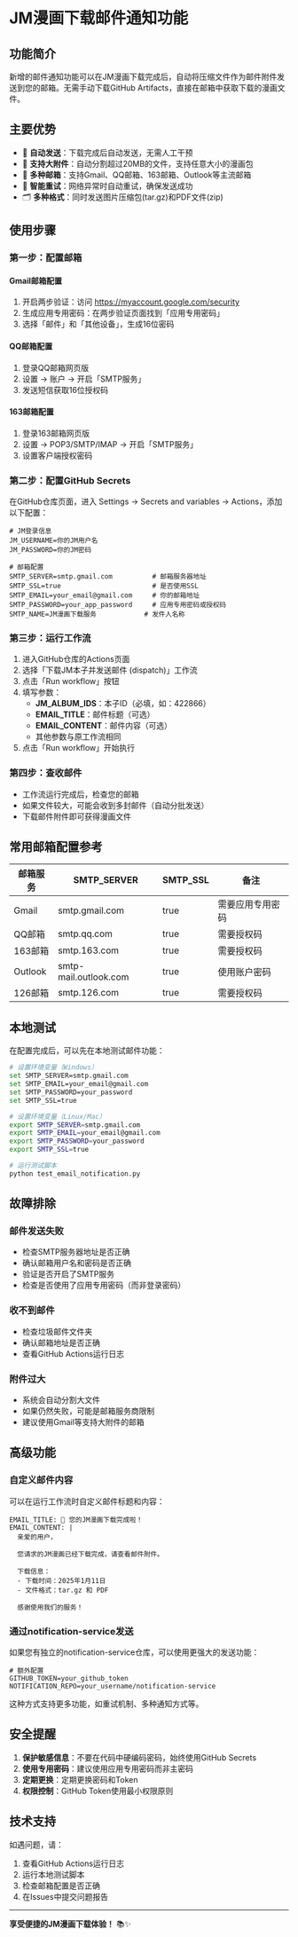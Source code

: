 # JM漫画下载邮件通知功能

## 功能简介

新增的邮件通知功能可以在JM漫画下载完成后，自动将压缩文件作为邮件附件发送到您的邮箱。无需手动下载GitHub Artifacts，直接在邮箱中获取下载的漫画文件。

## 主要优势

- 🚀 **自动发送**：下载完成后自动发送，无需人工干预
- 📎 **支持大附件**：自动分割超过20MB的文件，支持任意大小的漫画包
- 📧 **多种邮箱**：支持Gmail、QQ邮箱、163邮箱、Outlook等主流邮箱
- 🔄 **智能重试**：网络异常时自动重试，确保发送成功
- 🗂️ **多种格式**：同时发送图片压缩包(tar.gz)和PDF文件(zip)

## 使用步骤

### 第一步：配置邮箱

#### Gmail邮箱配置
1. 开启两步验证：访问 https://myaccount.google.com/security
2. 生成应用专用密码：在两步验证页面找到「应用专用密码」
3. 选择「邮件」和「其他设备」，生成16位密码

#### QQ邮箱配置
1. 登录QQ邮箱网页版
2. 设置 → 账户 → 开启「SMTP服务」
3. 发送短信获取16位授权码

#### 163邮箱配置
1. 登录163邮箱网页版
2. 设置 → POP3/SMTP/IMAP → 开启「SMTP服务」
3. 设置客户端授权密码

### 第二步：配置GitHub Secrets

在GitHub仓库页面，进入 Settings → Secrets and variables → Actions，添加以下配置：

```
# JM登录信息
JM_USERNAME=你的JM用户名
JM_PASSWORD=你的JM密码

# 邮箱配置
SMTP_SERVER=smtp.gmail.com          # 邮箱服务器地址
SMTP_SSL=true                       # 是否使用SSL
SMTP_EMAIL=your_email@gmail.com     # 你的邮箱地址
SMTP_PASSWORD=your_app_password     # 应用专用密码或授权码
SMTP_NAME=JM漫画下载服务            # 发件人名称
```

### 第三步：运行工作流

1. 进入GitHub仓库的Actions页面
2. 选择「下载JM本子并发送邮件 (dispatch)」工作流
3. 点击「Run workflow」按钮
4. 填写参数：
   - **JM_ALBUM_IDS**：本子ID（必填，如：422866）
   - **EMAIL_TITLE**：邮件标题（可选）
   - **EMAIL_CONTENT**：邮件内容（可选）
   - 其他参数与原工作流相同
5. 点击「Run workflow」开始执行

### 第四步：查收邮件

- 工作流运行完成后，检查您的邮箱
- 如果文件较大，可能会收到多封邮件（自动分批发送）
- 下载邮件附件即可获得漫画文件

## 常用邮箱配置参考

| 邮箱服务 | SMTP_SERVER | SMTP_SSL | 备注 |
|---------|-------------|----------|------|
| Gmail | smtp.gmail.com | true | 需要应用专用密码 |
| QQ邮箱 | smtp.qq.com | true | 需要授权码 |
| 163邮箱 | smtp.163.com | true | 需要授权码 |
| Outlook | smtp-mail.outlook.com | true | 使用账户密码 |
| 126邮箱 | smtp.126.com | true | 需要授权码 |

## 本地测试

在配置完成后，可以先在本地测试邮件功能：

```bash
# 设置环境变量（Windows）
set SMTP_SERVER=smtp.gmail.com
set SMTP_EMAIL=your_email@gmail.com
set SMTP_PASSWORD=your_password
set SMTP_SSL=true

# 设置环境变量（Linux/Mac）
export SMTP_SERVER=smtp.gmail.com
export SMTP_EMAIL=your_email@gmail.com
export SMTP_PASSWORD=your_password
export SMTP_SSL=true

# 运行测试脚本
python test_email_notification.py
```

## 故障排除

### 邮件发送失败
- 检查SMTP服务器地址是否正确
- 确认邮箱用户名和密码是否正确
- 验证是否开启了SMTP服务
- 检查是否使用了应用专用密码（而非登录密码）

### 收不到邮件
- 检查垃圾邮件文件夹
- 确认邮箱地址是否正确
- 查看GitHub Actions运行日志

### 附件过大
- 系统会自动分割大文件
- 如果仍然失败，可能是邮箱服务商限制
- 建议使用Gmail等支持大附件的邮箱

## 高级功能

### 自定义邮件内容

可以在运行工作流时自定义邮件标题和内容：

```
EMAIL_TITLE: 🎉 您的JM漫画下载完成啦！
EMAIL_CONTENT: |
  亲爱的用户，
  
  您请求的JM漫画已经下载完成，请查看邮件附件。
  
  下载信息：
  - 下载时间：2025年1月11日
  - 文件格式：tar.gz 和 PDF
  
  感谢使用我们的服务！
```

### 通过notification-service发送

如果您有独立的notification-service仓库，可以使用更强大的发送功能：

```
# 额外配置
GITHUB_TOKEN=your_github_token
NOTIFICATION_REPO=your_username/notification-service
```

这种方式支持更多功能，如重试机制、多种通知方式等。

## 安全提醒

1. **保护敏感信息**：不要在代码中硬编码密码，始终使用GitHub Secrets
2. **使用专用密码**：建议使用应用专用密码而非主密码
3. **定期更换**：定期更换密码和Token
4. **权限控制**：GitHub Token使用最小权限原则

## 技术支持

如遇问题，请：
1. 查看GitHub Actions运行日志
2. 运行本地测试脚本
3. 检查邮箱配置是否正确
4. 在Issues中提交问题报告

---

**享受便捷的JM漫画下载体验！** 📚✨